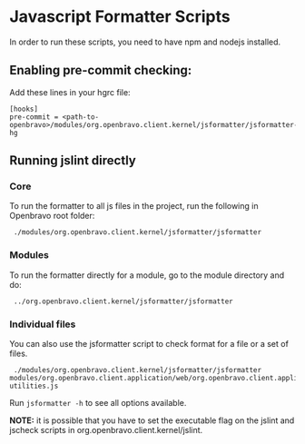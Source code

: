 # Javascript Formatter Scripts

In order to run these scripts, you need to have npm and nodejs installed.

## Enabling pre-commit checking:
Add these lines in your hgrc file:
```
[hooks]
pre-commit = <path-to-openbravo>/modules/org.openbravo.client.kernel/jsformatter/jsformatter-hg
```

## Running jslint directly

### Core
To run the formatter to all js files in the project, run the following in Openbravo root folder:
```
 ./modules/org.openbravo.client.kernel/jsformatter/jsformatter
```

### Modules
To run the formatter directly for a module, go to the module directory and do:

```
 ../org.openbravo.client.kernel/jsformatter/jsformatter
```

### Individual files
You can also use the jsformatter script to check format for a file or a set of files.

```
 ./modules/org.openbravo.client.kernel/jsformatter/jsformatter modules/org.openbravo.client.application/web/org.openbravo.client.application/js/utilities/ob-utilities.js
```

Run `jsformatter -h` to see all options available.

**NOTE:**
 it is possible that you have to set the executable flag on the jslint and jscheck scripts in org.openbravo.client.kernel/jslint.
